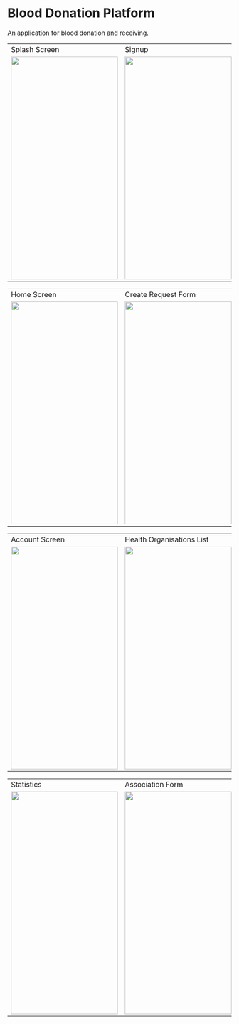 # Blood Donation Platform
An application for blood donation and receiving.

<table>
  <tr>
    <td>Splash Screen</td>
    <td>Signup</td>
    <td>Login</td>
  </tr>
  <tr>
    <td>
      <img src="https://github.com/user-attachments/assets/7a7723a0-1611-4545-ae3e-531f20169a1a" width="240" height="500">
    </td>
    <td>
      <img src="https://github.com/user-attachments/assets/8fb3b469-91ef-4fe9-bbe5-f1a63358eb06" width="240" height="500">
    </td>
    <td>
      <img src="https://github.com/user-attachments/assets/473e4855-f5ed-4129-8d88-619e94f1dbb4" width="240" height="500">
    </td>
  </tr>
  </table>
  <table>
  <tr>
    <td>Home Screen</td>
    <td>Create Request Form</td>
    <td>Emergency Donors List</td>
  </tr>
  <tr>
    <td>
      <img src="https://github.com/user-attachments/assets/6d356435-b7df-4603-9599-7798e0d7baad" width="240" height="500">
    </td>
    <td>
      <img src="https://github.com/user-attachments/assets/f809d7da-d404-4e86-8c9f-c0c0b12b02a1" width="240" height="500">
    </td>
    <td>
      <img src="https://github.com/user-attachments/assets/ba399544-61fa-4ce7-a269-d81ff0b4105c" width="240" height="500">
    </td>
  </tr>
  </table>
  <table>
  <tr>
    <td>Account Screen</td>
    <td>Health Organisations List</td>
    <td>Health Organisation Home</td>
  </tr>
  <tr>
    <td>
      <img src="https://github.com/user-attachments/assets/e48f5b6d-542d-4849-87bc-61c97f095f57" width="240" height="500">
    </td>
    <td>
      <img src="https://github.com/user-attachments/assets/a1096b19-b6f1-459d-a35f-ff78784f19df" width="240" height="500">
    </td>
    <td>
      <img src="https://github.com/user-attachments/assets/c14468fe-cd93-4bb7-9a59-a2f475c87854" width="240" height="500">
    </td>
  </tr>
  </table>
  <table>
  <tr>
    <td>Statistics</td>
    <td>Association Form</td>
    <td>Donation History</td>
  </tr>
  <tr>
    <td>
      <img src="https://github.com/user-attachments/assets/31adb3c4-0a67-4817-89e9-acf84e29789b" width="240" height="500">
    </td>
    <td>
      <img src="https://github.com/user-attachments/assets/ce773932-71c8-4f8f-a306-f22a6236cc39" width="240" height="500">
    </td>
    <td>
      <img src="https://github.com/user-attachments/assets/69fef5a1-76af-4157-873c-c033cc0d35c2" width="240" height="500">
    </td>
  </tr>
  </table>



